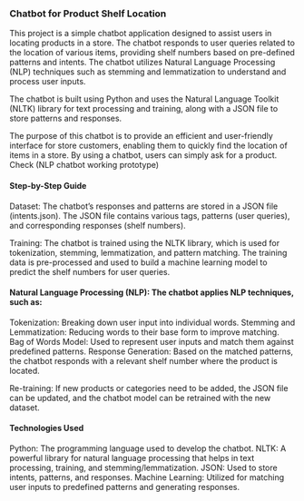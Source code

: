 ### Chatbot for Product Shelf Location

This project is a simple chatbot application designed to assist users in locating products in a store. The chatbot responds to user queries related to the location of various items, providing shelf numbers based on pre-defined patterns and intents. 
The chatbot utilizes Natural Language Processing (NLP) techniques such as stemming and lemmatization to understand and process user inputs.

The chatbot is built using Python and uses the Natural Language Toolkit (NLTK) library for text processing and training, along with a JSON file to store patterns and responses.

The purpose of this chatbot is to provide an efficient and user-friendly interface for store customers, enabling them to quickly find the location of items in a store.
By using a chatbot, users can simply ask for a product. Check (NLP chatbot working prototype)

#### Step-by-Step Guide
Dataset: The chatbot’s responses and patterns are stored in a JSON file (intents.json). The JSON file contains various tags, patterns (user queries), and corresponding responses (shelf numbers).

Training: The chatbot is trained using the NLTK library, which is used for tokenization, stemming, lemmatization, and pattern matching. 
The training data is pre-processed and used to build a machine learning model to predict the shelf numbers for user queries.

#### Natural Language Processing (NLP): The chatbot applies NLP techniques, such as:

Tokenization: Breaking down user input into individual words.
Stemming and Lemmatization: Reducing words to their base form to improve matching.
Bag of Words Model: Used to represent user inputs and match them against predefined patterns.
Response Generation: Based on the matched patterns, the chatbot responds with a relevant shelf number where the product is located.

Re-training: If new products or categories need to be added, the JSON file can be updated, and the chatbot model can be retrained with the new dataset.

#### Technologies Used
Python: The programming language used to develop the chatbot.
NLTK: A powerful library for natural language processing that helps in text processing, training, and stemming/lemmatization.
JSON: Used to store intents, patterns, and responses.
Machine Learning: Utilized for matching user inputs to predefined patterns and generating responses.
